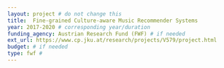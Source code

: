 ```yaml
---
layout: project # do not change this
title: 	Fine-grained Culture-aware Music Recommender Systems
year: 2017-2020	# corresponding year/duration
funding_agency: Austrian Research Fund (FWF) # if needed
ext_url: https://www.cp.jku.at/research/projects/V579/project.html
budget: # if needed
type: fwf #
---
```

